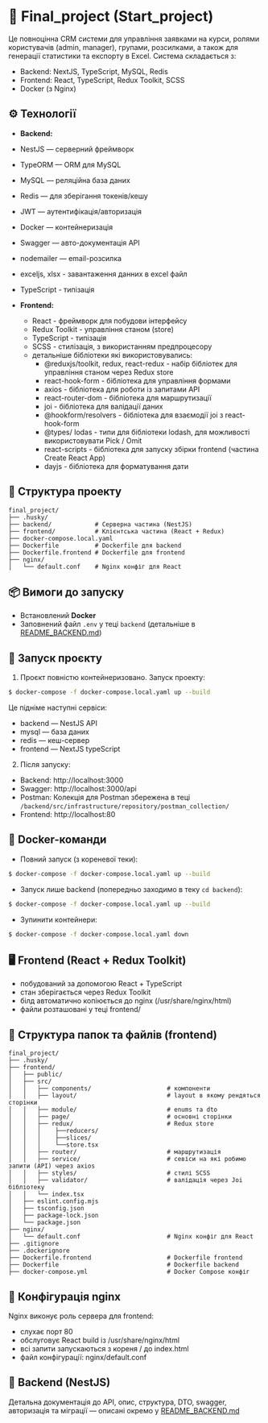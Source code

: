 # 🌟 Final_project (Start_project)
Це повноцінна CRM системи для управління заявками на курси, ролями користувачів (admin, manager), групами, розсилками, а також для генерації статистики та експорту в Excel. 
Система складається з:
+ Backend: NextJS, TypeScript, MySQL, Redis 
+ Frontend: React, TypeScript, Redux Toolkit, SCSS 
+ Docker (з Nginx)

## ⚙️ Технології
+ **Backend:**
 + NestJS — серверний фреймворк
 + TypeORM — ORM для MySQL
 + MySQL — реляційна база даних
 + Redis — для зберігання токенів/кешу
 + JWT — аутентифікація/авторизація
 + Docker — контейнеризація
 + Swagger — авто-документація API
 + nodemailer — email-розсилка
 + exceljs, xlsx - завантаження данних в excel файл
 + TypeScript - типізація  


+ **Frontend:**
  + React - фреймворк для побудови інтерфейсу 
  + Redux Toolkit - управління станом (store)
  + TypeScript - типізація
  + SCSS - стилізація, з використанням предпроцесору
  + детальніше бібліотеки які використовувались: 
    + @reduxjs/toolkit, redux, react-redux - набір бібліотек для управління станом через Redux store
    + react-hook-form -  бібліотека для управління формами
    + axios - бібліотека для роботи із запитами API
    + react-router-dom - бібліотека для маршрутизації
    + joi - бібліотека для валідації даних
    + @hookform/resolvers - бібліотека для взаємодії joi з react-hook-form
    + @types/ lodas - типи для бібліотеки lodash, для можливості використовувати Pick / Omit
    + react-scripts - бібліотека для запуску збірки frontend (частина Create React App)
    + dayjs - бібліотека для форматування дати

##  🔧 Структура проекту
```
final_project/
├── .husky/
├── backend/            # Серверна частина (NestJS)
├── frontend/           # Клієнтська частина (React + Redux)
├── docker-compose.local.yaml
├── Dockerfile          # Dockerfile для backend
├── Dockerfile.frontend # Dockerfile для frontend
├── nginx/
│   └── default.conf    # Nginx конфіг для React
```
## 📦 Вимоги до запуску

+ Встановлений **Docker** 
+ Заповнений файл `.env` у теці `backend` (детальніше в [README_BACKEND.md](README_BACKEND.md))

## 🚀 Запуск проєкту

1. Проєкт повністю контейнеризовано. Запуск проекту:
```bash
$ docker-compose -f docker-compose.local.yaml up --build
```
Це підніме наступні сервіси:
+ backend — NestJS API
+ mysql — база даних
+ redis — кеш-сервер
+ frontend — NextJS typeScript

2. Після запуску:

+ Backend: http://localhost:3000
+ Swagger: http://localhost:3000/api
+ Postman: Колекція для Postman збережена в теці `/backend/src/infrastructure/repository/postman_collection/`
+ Frontend: http://localhost:80

## 🐳 Docker-команди
+ Повний запуск (з кореневої теки):
```bash
$ docker-compose -f docker-compose.local.yaml up --build
```

+ Запуск лише backend (попередньо заходимо в теку `cd backend`):
```bash
$ docker-compose -f docker-compose.local.yaml up --build
```

+ Зупинити контейнери:
```bash
$ docker-compose -f docker-compose.local.yaml down
```

## 🖥️ Frontend (React + Redux Toolkit)
+ побудований за допомогою React + TypeScript
+ стан зберігається через Redux Toolkit
+ білд автоматично копіюється до nginx (/usr/share/nginx/html)
+ файли розташовані у теці frontend/

##  🔧 Структура папок та файлів (frontend)
```
final_project/
├── .husky/
├── frontend/
│   ├── public/
│   ├── src/
│   │   ├── components/                     # компоненти
│   │   ├── layout/                         # layout в якому рендяться сторінки 
│   │   ├── module/                         # enums та dto
│   │   ├── page/                           # основні сторінки
│   │   ├── redux/                          # Redux store
│   │   │    ├──reducers/
│   │   │    ├──slices/
│   │   │    └──store.tsx
│   │   ├── router/                         # маршрутизація
│   │   ├── service/                        # севіси на які робимо запити (API) через axios
│   │   ├── styles/                         # стилі SCSS
│   │   ├── validator/                      # валідація через Joi бібліотеку
│   │   └── index.tsx
│   ├── eslint.config.mjs
│   ├── tsconfig.json
│   ├── package-lock.json
│   └── package.json
├── nginx/
│   └── default.conf                        # Nginx конфіг для React
├── .gitignore
├── .dockerignore
├── Dockerfile.frontend                     # Dockerfile frontend
├── Dockerfile                              # Dockerfile backend
├── docker-compose.yml                      # Docker Compose конфіг
```

## 📂 Конфігурація nginx
Nginx виконує роль сервера для frontend:
+ cлухає порт 80
+ обслуговує React build із /usr/share/nginx/html
+ всі запити запускаються з кореня / до index.html
+ файл конфігурації: nginx/default.conf

## 🔐 Backend (NestJS)
Детальна документація до API, опис, структура, DTO, swagger, авторизація та міграції — описані окремо у [README_BACKEND.md](README_BACKEND.md)
